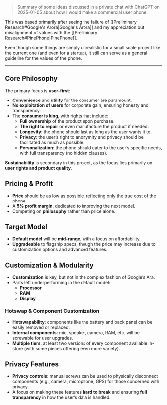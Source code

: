 > Summary of some ideas discussed in a private chat with ChatGPT on 2025-01-05 about how I would make a commercial user phone.

This was based primarily after seeing the failure of  [[Preliminary Research#Google's Arora|Google's Arora]] and my appreciation but misalignment of values with the [[Preliminary Research#PinePhone|PinePhone]].

Even though some things are simply unrealistic for a small scale project like the current one (and even for a startup), it still can serve as a general guideline for the values of the phone.

---
## Core Philosophy

The primary focus is **user-first**:

- **Convenience** and **utility** for the consumer are paramount.
- **No exploitation of users** for corporate gain, ensuring honesty and transparency.
- The **consumer is king**, with rights that include:
    - **Full ownership** of the product upon purchase.
    - **The right to repair** or even manufacture the product if needed.
    - **Longevity**: the phone should last as long as the user wants it to.
    - **Privacy**: the user’s right to anonymity and privacy should be facilitated as much as possible.
    - **Personalization**: the phone should cater to the user’s specific needs, with full transparency (no hidden clauses).

**Sustainability** is secondary in this project, as the focus lies primarily on **user rights and product quality**.

## Pricing & Profit

- **Price** should be as low as possible, reflecting only the true cost of the phone.
- A **5% profit margin**, dedicated to improving the next model.
- Competing on **philosophy** rather than price alone.

## Target Model

- **Default model** will be **mid-range**, with a focus on affordability.
- **Upgradeable** to flagship specs, though the price may increase due to customization options and advanced features.

## Customization & Modularity

- **Customization** is key, but not in the complex fashion of Google’s Ara.
- Parts left underperforming in the default model:
    - **Processor**
    - **RAM**
    - **Display**

### Hotswap & Component Customization

- **Hotswapability**: components like the battery and back panel can be easily removed or replaced.
- **Internal components**: mic, speaker, camera, RAM, etc. will be screwable for user upgrades.
- **Multiple tiers**: at least two versions of every component available in-store (with some pieces offering even more variety).

## Privacy Features

- **Privacy controls**: manual screws can be used to physically disconnect components (e.g., camera, microphone, GPS) for those concerned with privacy.
- A focus on making these features **hard to break** and ensuring **full transparency** in how the user’s data is handled.